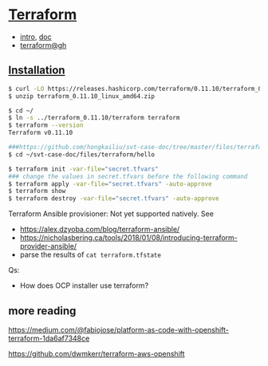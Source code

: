 # [Terraform](https://www.terraform.io/)

* [intro](https://www.terraform.io/intro/index.html), [doc](https://www.terraform.io/docs/index.html)
* [terraform@gh](https://github.com/hashicorp/terraform)

## [Installation](https://www.terraform.io/intro/getting-started/install.html)

```bash
$ curl -LO https://releases.hashicorp.com/terraform/0.11.10/terraform_0.11.10_linux_amd64.zip
$ unzip terraform_0.11.10_linux_amd64.zip 

$ cd ~/
$ ln -s ../terraform_0.11.10/terraform terraform
$ terraform --version
Terraform v0.11.10

###https://github.com/hongkailiu/svt-case-doc/tree/master/files/terraform/hello
$ cd ~/svt-case-doc/files/terraform/hello

$ terraform init -var-file="secret.tfvars"
### change the values in secret.tfvars before the following command
$ terraform apply -var-file="secret.tfvars" -auto-approve
$ terraform show
$ terraform destroy -var-file="secret.tfvars" -auto-approve

```

Terraform Ansible provisioner: Not yet supported natively. See
* https://alex.dzyoba.com/blog/terraform-ansible/
* https://nicholasbering.ca/tools/2018/01/08/introducing-terraform-provider-ansible/
* parse the results of `cat terraform.tfstate`

Qs:

* How does OCP installer use terraform?


## more reading

https://medium.com/@fabiojose/platform-as-code-with-openshift-terraform-1da6af7348ce

https://github.com/dwmkerr/terraform-aws-openshift
